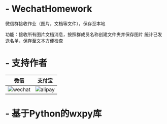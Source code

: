 # - WechatHomework     
微信群接收作业（图片，文档等文件），保存至本地

功能：接收所有图片文档消息，按照群成员名称创建文件夹并保存图片
     统计已发送名单，保存至文本方便检查

# - 支持作者
| 微信                                                        | 支付宝                                                |
| ---------------------------------------------------------- | ---------------------------------------------------- |
| ![wechat](https://github.com/maguag/SendSalary/blob/master/img/wechat4.jpg)   | ![alipay](https://github.com/maguag/SendSalary/blob/master/img/alipay4.jpg)  |




# - 基于Python的wxpy库
